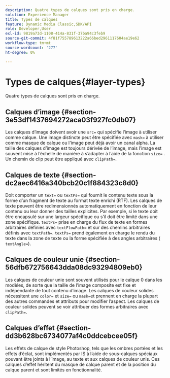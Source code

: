 ```yaml
---
description: Quatre types de calques sont pris en charge.
solution: Experience Manager
title: Types de calques
feature: Dynamic Media Classic,SDK/API
role: Developer,User
exl-id: 9819a73d-1108-414a-831f-37ba94c3feb9
source-git-commit: 4f81f755789613222a66bed2961117604ae19e62
workflow-type: tm+mt
source-wordcount: '277'
ht-degree: 0%

---
```


# Types de calques{#layer-types}

Quatre types de calques sont pris en charge.

## Calques d’image {#section-3e53df1437694272aca03f927fc0db07}

Les calques d’image doivent avoir une `src=` qui spécifie l’image à utiliser comme calque. Une image distincte peut être spécifiée avec `mask=` à utiliser comme masque de calque ou l&#39;image peut déjà avoir un canal alpha. La taille des calques d’image est toujours dérivée de l’image, mais l’image est souvent mise à l’échelle de manière à s’adapter à l’aide de la fonction `size=` . Un chemin de clip peut être appliqué avec `clipPath=`.

## Calques de texte {#section-dc2aec6416a340bcb20c1f884323c8d0}

Doit comporter un `text=` ou `textPs=` qui fournit le contenu texte sous la forme d’un fragment de texte au format texte enrichi (RTF). Les calques de texte peuvent être redimensionnés automatiquement en fonction de leur contenu ou leur donner des tailles explicites. Par exemple, si le texte doit être encapsulé sur une largeur spécifique ou s’il doit être limité dans une zone spécifique. `textPs=` prise en charge du flux de texte en formes arbitraires définies avec `textFlowPath=` et sur des chemins arbitraires définis avec `textPath=`. `textPs=` prend également en charge le rendu du texte dans la zone de texte ou la forme spécifiée à des angles arbitraires ( `textAngle=`).

## Calques de couleur unie {#section-56dfb672756643dda08dc93294809eb0}

Les calques de couleur unie sont souvent utilisés pour le calque 0 dans les modèles, de sorte que la taille de l’image composite est fixe et indépendante de tout contenu d’image. Les calques de couleur solides nécessitent une `color=` et `size=` ou `mask=`et prennent en charge la plupart des autres commandes et attributs pour modifier l’aspect. Les calques de couleur solides peuvent se voir attribuer des formes arbitraires avec `clipPath=`.

## Calques d’effet {#section-dd3b628bc6734077af4c0ddcebcee05f}

Les effets de calque de style Photoshop, tels que les ombres portées et les effets d’éclat, sont implémentés par IS à l’aide de sous-calques spéciaux pouvant être joints à l’image, au texte et aux calques de couleur unis. Ces calques d’effet héritent du masque de calque parent et de la position du calque parent et sont limités en fonctionnalité.
